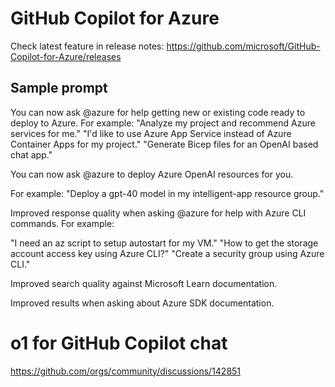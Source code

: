 

# GitHub Copilot for Azure

Check latest feature in release notes: 
https://github.com/microsoft/GitHub-Copilot-for-Azure/releases

## Sample prompt

You can now ask @azure for help getting new or existing code ready to deploy to Azure. For example:
"Analyze my project and recommend Azure services for me."
"I'd like to use Azure App Service instead of Azure Container Apps for my project."
"Generate Bicep files for an OpenAI based chat app."

You can now ask @azure to deploy Azure OpenAI resources for you. 

For example: "Deploy a gpt-40 model in my intelligent-app resource group."

Improved response quality when asking @azure for help with Azure CLI commands. For example:

"I need an az script to setup autostart for my VM."
"How to get the storage account access key using Azure CLI?"
"Create a security group using Azure CLI."

Improved search quality against Microsoft Learn documentation.

Improved results when asking about Azure SDK documentation.

# o1 for GitHub Copilot chat 

https://github.com/orgs/community/discussions/142851


